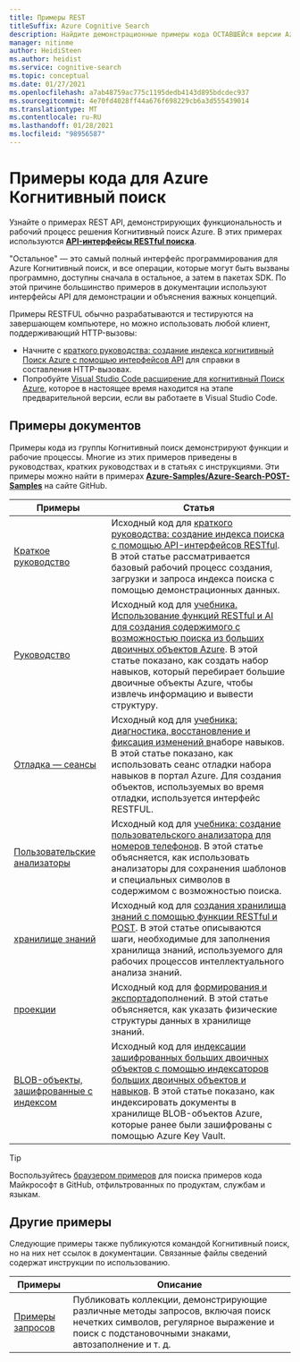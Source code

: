 ```yaml
---
title: Примеры REST
titleSuffix: Azure Cognitive Search
description: Найдите демонстрационные примеры кода ОСТАВШЕЙся версии Azure Когнитивный поиск, которые используют API-интерфейсы поиска или управления.
manager: nitinme
author: HeidiSteen
ms.author: heidist
ms.service: cognitive-search
ms.topic: conceptual
ms.date: 01/27/2021
ms.openlocfilehash: a7ab48759ac775c1195dedb4143d895bdcdec937
ms.sourcegitcommit: 4e70fd4028ff44a676f698229cb6a3d555439014
ms.translationtype: MT
ms.contentlocale: ru-RU
ms.lasthandoff: 01/28/2021
ms.locfileid: "98956587"
---
```

# <a name="rest-code-samples-for-azure-cognitive-search"></a>Примеры кода для Azure Когнитивный поиск

Узнайте о примерах REST API, демонстрирующих функциональность и рабочий процесс решения Когнитивный поиск Azure. В этих примерах используются [**API-интерфейсы RESTful поиска**](/rest/api/searchservice).

"Остальное" — это самый полный интерфейс программирования для Azure Когнитивный поиск, и все операции, которые могут быть вызваны программно, доступны сначала в остальное, а затем в пакетах SDK. По этой причине большинство примеров в документации используют интерфейсы API для демонстрации и объяснения важных концепций.

Примеры RESTFUL обычно разрабатываются и тестируются на завершающем компьютере, но можно использовать любой клиент, поддерживающий HTTP-вызовы:

+ Начните с [краткого руководства: создание индекса когнитивный Поиск Azure с помощью интерфейсов API](search-get-started-rest.md) для справки в составления HTTP-вызовах.
+ Попробуйте [Visual Studio Code расширение для когнитивный Поиск Azure](search-get-started-vs-code.md), которое в настоящее время находится на этапе предварительной версии, если вы работаете в Visual Studio Code.

## <a name="doc-samples"></a>Примеры документов

Примеры кода из группы Когнитивный поиск демонстрируют функции и рабочие процессы. Многие из этих примеров приведены в руководствах, кратких руководствах и в статьях с инструкциями. Эти примеры можно найти в примерах [**Azure-Samples/Azure-Search-POST-Samples**](https://github.com/Azure-Samples/azure-search-postman-samples) на сайте GitHub.

| Примеры | Статья |
|---------|---------|
| [Краткое руководство](https://github.com/Azure-Samples/azure-search-postman-samples/tree/master/Quickstart) | Исходный код для [краткого руководства: создание индекса поиска с помощью API-интерфейсов RESTful](search-get-started-rest.md). В этой статье рассматривается базовый рабочий процесс создания, загрузки и запроса индекса поиска с помощью демонстрационных данных. |
| [Руководство](https://github.com/Azure-Samples/azure-search-postman-samples/tree/master/Tutorial) | Исходный код для [учебника. Использование функций RESTful и AI для создания содержимого с возможностью поиска из больших двоичных объектов Azure](cognitive-search-tutorial-blob.md). В этой статье показано, как создать набор навыков, который перебирает большие двоичные объекты Azure, чтобы извлечь информацию и вывести структуру.|
| [Отладка — сеансы](https://github.com/Azure-Samples/azure-search-postman-samples/tree/master/Debug-sessions) | Исходный код для [учебника: диагностика, восстановление и фиксация изменений в](cognitive-search-tutorial-debug-sessions.md)наборе навыков. В этой статье показано, как использовать сеанс отладки набора навыков в портал Azure. Для создания объектов, используемых во время отладки, используется интерфейс RESTFUL.|
| [Пользовательские анализаторы](https://github.com/Azure-Samples/azure-search-postman-samples/tree/master/custom-analyzers) | Исходный код для [учебника: создание пользовательского анализатора для номеров телефонов](tutorial-create-custom-analyzer.md). В этой статье объясняется, как использовать анализаторы для сохранения шаблонов и специальных символов в содержимом с возможностью поиска.|
| [хранилище знаний](https://github.com/Azure-Samples/azure-search-postman-samples/tree/master/knowledge-store) | Исходный код для [создания хранилища знаний с помощью функции RESTful и POST](knowledge-store-create-rest.md). В этой статье описываются шаги, необходимые для заполнения хранилища знаний, используемого для рабочих процессов интеллектуального анализа знаний. |
| [проекции](https://github.com/Azure-Samples/azure-search-postman-samples/tree/master/projections) | Исходный код для [формирования и экспорта](knowledge-store-projections-examples.md)дополнений. В этой статье объясняется, как указать физические структуры данных в хранилище знаний.|
| [BLOB-объекты, зашифрованные с индексом](https://github.com/Azure-Samples/azure-search-postman-samples/commit/f5ebb141f1ff98f571ab84ac59dcd6fd06a46718) | Исходный код для [индексации зашифрованных больших двоичных объектов с помощью индексаторов больших двоичных объектов и навыков](search-howto-index-encrypted-blobs.md). В этой статье показано, как индексировать документы в хранилище BLOB-объектов Azure, которые ранее были зашифрованы с помощью Azure Key Vault. |

> [!Tip]
> Воспользуйтесь [браузером примеров](/samples/browse/?expanded=azure&languages=http&products=azure-cognitive-search) для поиска примеров кода Майкрософт в GitHub, отфильтрованных по продуктам, службам и языкам.

## <a name="other-samples"></a>Другие примеры

Следующие примеры также публикуются командой Когнитивный поиск, но на них нет ссылок в документации. Связанные файлы сведений содержат инструкции по использованию.

| Примеры | Описание |
|---------|-------------|
| [Примеры запросов](https://github.com/Azure-Samples/azure-search-postman-samples/tree/master/Query-examples) | Публиковать коллекции, демонстрирующие различные методы запросов, включая поиск нечетких символов, регулярное выражение и поиск с подстановочными знаками, автозаполнение и т. д. |